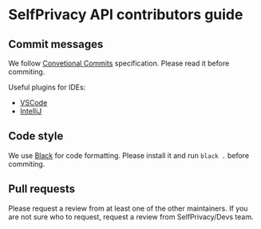 # SelfPrivacy API contributors guide

## Commit messages

We follow [Convetional Commits](https://www.conventionalcommits.org/en/v1.0.0/) specification. Please read it before commiting.

Useful plugins for IDEs:

- [VSCode](https://marketplace.visualstudio.com/items?itemName=vivaxy.vscode-conventional-commits)
- [IntelliJ](https://plugins.jetbrains.com/plugin/13389-conventional-commit)

## Code style

We use [Black](
    https://pypi.org/project/black/
) for code formatting. Please install it and run `black .` before commiting.

## Pull requests

Please request a review from at least one of the other maintainers. If you are not sure who to request, request a review from SelfPrivacy/Devs team.
